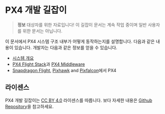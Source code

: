 # PX4 개발 길잡이

> **정보** 대상자를 위한 자료입니다! 이 길잡이 문서는 계속 작업 중이며 일반 사용자를 위한 문서는 아닙니다.

이 문서에서 PX4 시스템 구조 내부가 어떻게 동작하는지를 설명합니다. 다음과 같은 내용이 있습니다. 개발자는 다음과 같은 정보를 얻을 수 있습니다.
* [시스템 개요](starting-initial-config.md)
* [PX4 Flight Stack](concept-flight-stack.md)과 [PX4 Middleware](concept-middleware.md)
* [Snapdragon Flight](hardware-snapdragon.md), [Pixhawk](hardware-pixhawk.md) and [Pixfalcon](hardware-pixfalcon.md)에서 PX4

## 라이센스

PX4 개발 길잡이는 [CC BY 4.0](https://creativecommons.org/licenses/by/4.0/) 라이센스를 따릅니다. 보다 자세한 내용은 [Github Repository](https://github.com/PX4/Devguide)을 참고하세요.

